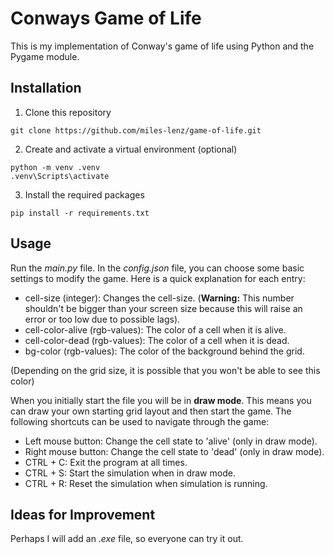 # Conways Game of Life

This is my implementation of Conway's game of life using Python and the Pygame module.

## Installation
1. Clone this repository
```
git clone https://github.com/miles-lenz/game-of-life.git
```
2. Create and activate a virtual environment (optional)
```
python -m venv .venv
.venv\Scripts\activate
```
3. Install the required packages
```
pip install -r requirements.txt
```

## Usage

Run the _main.py_ file. In the _config.json_ file, you can choose some basic settings to modify the game. Here is a quick explanation for each entry:
- cell-size (integer): Changes the cell-size. (__Warning:__ This number shouldn't be bigger than your screen size because this will raise an error or too low due to possible lags).
- cell-color-alive (rgb-values): The color of a cell when it is alive.
- cell-color-dead (rgb-values): The color of a cell when it is dead.
- bg-color (rgb-values): The color of the background behind the grid.

(Depending on the grid size, it is possible that you won't be able to see this color)

When you initially start the file you will be in __draw mode__. This means you can draw your own starting grid layout and then start the game. The following shortcuts can be used to navigate through the game:
- Left mouse button: Change the cell state to 'alive' (only in draw mode).
- Right mouse button: Change the cell state to 'dead' (only in draw mode).
- CTRL + C: Exit the program at all times.
- CTRL + S: Start the simulation when in draw mode.
- CTRL + R: Reset the simulation when simulation is running.

## Ideas for Improvement

Perhaps I will add an _.exe_ file, so everyone can try it out.
